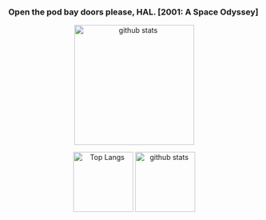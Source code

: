 ### Open the pod bay doors please, HAL.  [2001: A Space Odyssey]




<p align="center"> 
   <img alt="github stats" height="240px" src="http://github-readme-streak-stats.herokuapp.com?user=yu5uke-1024&theme=tokyonight" />
</p>

<p align="center"> 
  <img alt="Top Langs" height="120px" src="https://github-readme-stats.vercel.app/api/top-langs/?username=yu5uke-1024&show_icons=true&theme=tokyonight&hide=jupyter%20notebook" />
   <img alt="github stats" height="120px" src="https://github-readme-stats.vercel.app/api?username=yu5uke-1024&theme=tokyonight&show_icons=true" />
</p>

